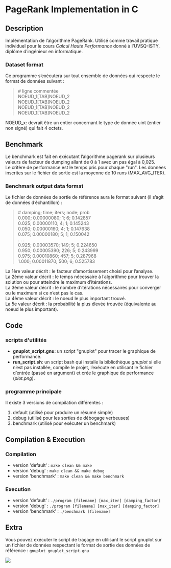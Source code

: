 # PageRank Implementation in C

## Description
Implémentation de l’algorithme PageRank. Utilisé comme travail pratique individuel pour le cours *Calcul Haute Performance* donné à l’UVSQ-ISTY, diplôme d’ingénieur en informatique.

### Dataset format
Ce programme s’exécutera sur tout ensemble de données qui respecte le format de données suivant :
> \# ligne commentée  
> NOEUD_1[TAB]NOEUD_2  
> NOEUD_1[TAB]NOEUD_2  
> NOEUD_1[TAB]NOEUD_2  
> NOEUD_1[TAB]NOEUD_2

NOEUD_x: devrait être un entier concernant le type de donnée uint (entier non signé) qui fait 4 octets.

## Benchmark
Le benchmark est fait en exécutant l’algorithme pagerank sur plusieurs valeurs de facteur de dumping allant de 0 à 1 avec un pas égal à 0,025.  
Le critère de performance est le temps pris pour chaque "run". Les données inscrites sur le fichier de sortie est la moyenne de 10 runs (MAX_AVG_ITER).

### Benchmark output data format
Le fichier de données de sortie de référence aura le format suivant (il s’agit de données d’échantillon) :
> \# damping; time; iters; node; prob  
> 0.000; 0.00000080; 1; 6; 0.142857  
> 0.025; 0.00000110; 4; 1; 0.145243  
> 0.050; 0.00000160; 4; 1; 0.147638  
> 0.075; 0.00000180; 5; 1; 0.150042  
> . . .    
> 0.925; 0.00003570; 149; 5; 0.224650  
> 0.950; 0.00005390; 226; 5; 0.243999  
> 0.975; 0.00010860; 457; 5; 0.287968  
> 1.000; 0.00011870; 500; 6; 0.525783

La 1ère valeur décrit : le facteur d’amortissement choisi pour l’analyse.  
La 2ème valeur décrit : le temps nécessaire à l’algorithme pour trouver la solution ou pour atteindre le maximum d’itérations.  
La 3ème valeur décrit : le nombre d’itérations nécessaires pour converger ou le maximum si ce n’est pas le cas.  
La 4ème valeur décrit : le noeud le plus important trouvé.  
La 5e valeur décrit : la probabilité la plus élevée trouvée (équivalente au noeud le plus important).

## Code
### scripts d'utilités

- **gnuplot_script.gnu**: un script "gnuplot" pour tracer le graphique de performance.
- **run_script.sh**: un script bash qui installe la bibliothèque *gnuplot* si elle n’est pas installée, compile le projet, l’exécute en utilisant le fichier d’entrée (passé en argument) et crée le graphique de performance (*plot.png*).

### programme principale
Il existe 3 versions de compilation différentes :
1. default (utilisé pour produire un résumé simple)
2. debug (utilisé pour les sorties de débogage verbeuses)
3. benchmark (utilisé pour exécuter un benchmark)

## Compilation & Execution
### Compilation
* version 'default' : `make clean && make`
* version 'debug' : `make clean && make debug`
* version 'benchmark' : `make clean && make benchmark`

### Execution
* version 'default' : `./program [filename] [max_iter] [damping_factor]`
* version 'debug' : `./program [filename] [max_iter] [damping_factor]`
* version 'benchmark' : `./benchmark [filename]`

## Extra
Vous pouvez exécuter le script de traçage en utilisant le script gnuplot sur un fichier de données respectant le format de sortie des données de référence : `gnuplot gnuplot_script.gnu`

![](plot.png)

